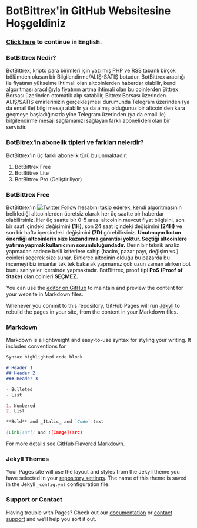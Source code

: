 # BotBittrex'in GitHub Websitesine Hoşgeldiniz

### [Click here](README.md) to continue in English.<br>
### BotBittrex Nedir?
BotBittrex, kripto para birimleri için yazılmış PHP ve RSS tabanlı birçok bölümden oluşan bir Bilgilendirme/ALIŞ-SATIŞ botudur. BotBittrex aracılığı ile fiyatının yükselme ihtimali olan altcoinlerden haberdar olabilir, kendi algoritması aracılığıyla fiyatının artma ihtimali olan bu coinlerden Bittrex Borsası üzerinden otomatik alıp satabilir, Bittrex Borsası üzerinden ALIŞ/SATIŞ emirlerinizin gerçekleşmesi durumunda Telegram üzerinden (ya da email ile) bilgi mesajı alabilir ya da almış olduğunuz bir altcoin'den kara geçmeye başladığınızda yine Telegram üzerinden (ya da email ile) bilgilendirme mesajı sağlamanızı sağlayan farklı abonelikleri olan bir servistir.

### BotBitrex'in abonelik tipleri ve farkları nelerdir?
BotBittrex'in üç farklı abonelik türü bulunmaktadır:
1. BotBittrex Free
2. BotBittrex Lite
3. BotBittrex Pro (Geliştiriliyor)

### BotBittrex Free
BotBittrex'in [![Twitter Follow](https://img.shields.io/twitter/follow/botbittrex.svg?style=social&label=Follow)](http://twitter.com/botbittrex) hesabını takip ederek, kendi algoritmasının belirlediği altcoinlerden ücretsiz olarak her üç saatte bir haberdar olabilirsiniz. Her üç saatte bir 0-5 arası altcoinin mevcut fiyat bilgisini, son bir saat içindeki değişimini **(1H)**, son 24 saat içindeki değişimini **(24H)** ve son bir hafta içersindeki değişimini **(7D)** görebilirsiniz. **Unutmayın botun önerdiği altcoinlerin size kazandırma garantisi yoktur. Seçtiği altcoinlere yatırım yapmak kullanıcının sorumluluğundadır.** Derin bir teknik analiz yapmadan sadece belli kriterlere sahip (hacim, pazar payı, değişim vs.) coinleri seçerek size sunar. Binlerce altcoinin olduğu bu pazarda bu incemeyi biz insanlar tek tek bakarak yapmamız çok uzun zaman alırken bot bunu saniyeler içersinde yapmaktadır. BotBittrex, proof tipi **PoS (Proof of Stake)** olan coinleri **SEÇMEZ.**






You can use the [editor on GitHub](https://github.com/botbittrex/botbittrex.github.io/edit/master/README.md) to maintain and preview the content for your website in Markdown files.

Whenever you commit to this repository, GitHub Pages will run [Jekyll](https://jekyllrb.com/) to rebuild the pages in your site, from the content in your Markdown files.

### Markdown

Markdown is a lightweight and easy-to-use syntax for styling your writing. It includes conventions for

```markdown
Syntax highlighted code block

# Header 1
## Header 2
### Header 3

- Bulleted
- List

1. Numbered
2. List

**Bold** and _Italic_ and `Code` text

[Link](url) and ![Image](src)
```

For more details see [GitHub Flavored Markdown](https://guides.github.com/features/mastering-markdown/).

### Jekyll Themes

Your Pages site will use the layout and styles from the Jekyll theme you have selected in your [repository settings](https://github.com/botbittrex/botbittrex.github.io/settings). The name of this theme is saved in the Jekyll `_config.yml` configuration file.

### Support or Contact

Having trouble with Pages? Check out our [documentation](https://help.github.com/categories/github-pages-basics/) or [contact support](https://github.com/contact) and we’ll help you sort it out.
